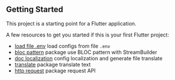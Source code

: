 ## Getting Started

This project is a starting point for a Flutter application.

A few resources to get you started if this is your first Flutter project:

- [load file .env](https://pub.dev/packages/flutter_dotenv) load configs from file `.env`
- [bloc pattern](https://pub.dev/packages/flutter_bloc) package use BLOC pattern with StreamBuilder
- [doc localization](https://flutter.dev/docs/development/accessibility-and-localization/internationalization) config localization and generate file translate
- [translate](https://pub.dev/packages/intl) package translate text 
- [http request](https://pub.dev/packages/http) package request API
